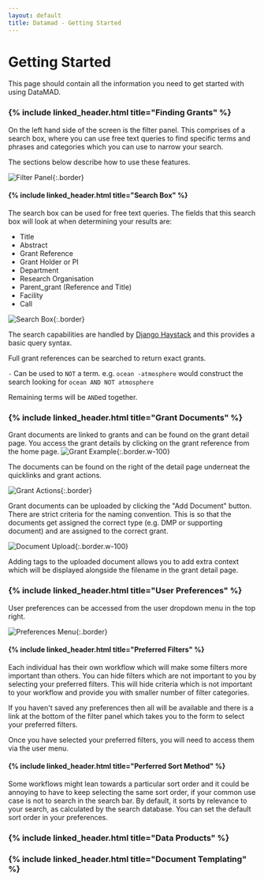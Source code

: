 ```yaml
---
layout: default
title: Datamad - Getting Started
---
```


# Getting Started

This page should contain all the information you need to get started with using DataMAD.

### {% include linked_header.html title="Finding Grants" %}

On the left hand side of the screen is the filter panel. This comprises of a search box, where you can use free text queries to 
find specific terms and phrases and categories which you can use to narrow your search.

The sections below describe how to use these features.

![Filter Panel](/assets/images/tutorial/Filter_panel.png){:.border}

#### {% include linked_header.html title="Search Box" %}

The search box can be used for free text queries. The fields that this search box will look at when determining your results are:
- Title
- Abstract
- Grant Reference
- Grant Holder or PI
- Department
- Research Organisation
- Parent_grant (Reference and Title)
- Facility
- Call

![Search Box](/assets/images/tutorial/search_box.png){:.border}

The search capabilities are handled by [Django Haystack](https://django-haystack.readthedocs.io/en/master/) and this provides a
basic query syntax.

Full grant references can be searched to return exact grants.

`-` Can be used to `NOT` a term. e.g. `ocean -atmosphere` would construct the search looking for `ocean AND NOT atmosphere`

Remaining terms will be `AND`ed together.



### {% include linked_header.html title="Grant Documents" %}

Grant documents are linked to grants and can be found on the grant detail page. You access the grant details by clicking on
the grant reference from the home page.
![Grant Example](/assets/images/tutorial/grant_table.png){:.border.w-100}

The documents can be found on the right of the detail page underneat the quicklinks and grant actions.

![Grant Actions](/assets/images/tutorial/grant_actions.png){:.border}

Grant documents can be uploaded by clicking the "Add Document" button.
There are strict criteria for the naming convention. This is so that the documents get 
assigned the correct type (e.g. DMP or supporting document) and are assigned to the correct grant.

![Document Upload](/assets/images/tutorial/document_upload.png){:.border.w-100}

Adding tags to the uploaded document allows you to add extra context which will be displayed
alongside the filename in the grant detail page.

### {% include linked_header.html title="User Preferences" %}

User preferences can be accessed from the user dropdown menu in the top right.

![Preferences Menu](/assets/images/tutorial/Preferences_Menu.png){:.border}

#### {% include linked_header.html title="Preferred Filters" %}

Each individual has their own workflow which will make some filters more important than others. You can hide 
filters which are not important to you by selecting your preferred filters. This will hide criteria which is not important to your
workflow and provide you with smaller number of filter categories.

If you haven't saved any preferences then all will be available and there is a link at the bottom of the filter panel which 
takes you to the form to select your preferred filters.

Once you have selected your preferred filters, you will need to access them via the user menu.



#### {% include linked_header.html title="Perferred Sort Method" %}

Some workflows might lean towards a particular sort order and it could be annoying to have to keep selecting the same sort order, if
your common use case is not to search in the search bar. By default, it sorts by relevance to your search, as calculated by the search database. 
You can set the default sort order in your preferences.

### {% include linked_header.html title="Data Products" %}

### {% include linked_header.html title="Document Templating" %}
